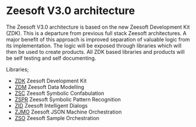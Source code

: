 Zeesoft V3.0 architecture
=========================
The Zeesoft V3.0 architecture is based on the new Zeesoft Development Kit (ZDK).
This is a departure from previous full stack Zeesoft architectures.
A major benefit of this approach is improved separation of valuable logic from its implementation.
The logic will be exposed through libraries which will then be used to create products.
All ZDK based libraries and products will be self testing and self documenting.  

Libraries;  
 * [ZDK](https://github.com/DyzLecticus/Zeesoft/blob/master/V3.0/ZDK/) Zeesoft Development Kit  
 * [ZDM](https://github.com/DyzLecticus/Zeesoft/blob/master/V3.0/ZDM/) Zeesoft Data Modelling  
 * [ZSC](https://github.com/DyzLecticus/Zeesoft/blob/master/V3.0/ZSC/) Zeesoft Symbolic Confabulation  
 * [ZSPR](https://github.com/DyzLecticus/Zeesoft/blob/master/V3.0/ZSPR/) Zeesoft Symbolic Pattern Recognition  
 * [ZID](https://github.com/DyzLecticus/Zeesoft/blob/master/V3.0/ZID/) Zeesoft Intelligent Dialogs  
 * [ZJMO](https://github.com/DyzLecticus/Zeesoft/blob/master/V3.0/ZJMO/) Zeesoft JSON Machine Orchestration  
 * [ZSO](https://github.com/DyzLecticus/Zeesoft/blob/master/V3.0/ZSO/) Zeesoft Sample Orchestration  

